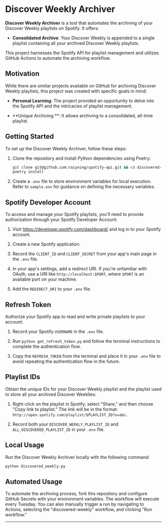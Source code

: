 # Discover Weekly Archiver

**Discover Weekly Archiver** is a tool that automates the archiving of your Discover Weekly playlists on Spotify. It offers:

- **Consolidated Archive**: Your Discover Weekly is appended to a single playlist containing all your archived Discover Weekly playlists.

This project harnesses the Spotify API for playlist management and utilizes GitHub Actions to automate the archiving workflow.

## Motivation

While there are similar projects available on GitHub for archiving Discover Weekly playlists, this project was created with specific goals in mind:

- **Personal Learning**: The project provided an opportunity to delve into the Spotify API and the intricacies of playlist management.

- **Unique Archiving **: It allows archiving to a consolidated, all-time playlist.


## Getting Started

To set up the Discover Weekly Archiver, follow these steps:

1. Clone the repository and install Python dependencies using Poetry:

   ```bash
   git clone git@github.com:raiyning/spotify-api.git && cd discovered-weekly
   poetry install
   ```

2. Create a `.env` file to store environment variables for local execution. Refer to `sample.env` for guidance on defining the necessary variables.

## Spotify Developer Account

To access and manage your Spotify playlists, you'll need to provide authorization through your Spotify Developer Account:

1. Visit https://developer.spotify.com/dashboard/ and log in to your Spotify account.

2. Create a new Spotify application.

3. Record the `CLIENT_ID` and `CLIENT_SECRET` from your app's main page in the `.env` file.

4. In your app's settings, add a redirect URI. If you're unfamiliar with OAuth, use a URI like `http://localhost:$PORT`, where `$PORT` is an available port on your machine.

5. Add the `REDIRECT_URI` to your `.env` file.

## Refresh Token

Authorize your Spotify app to read and write private playlists to your account:

1. Record your Spotify `USERNAME` in the `.env` file.

2. Run `python get_refresh_token.py` and follow the terminal instructions to complete the authentication flow.

3. Copy the `REFRESH_TOKEN` from the terminal and place it in your `.env` file to avoid repeating the authentication flow in the future.

## Playlist IDs

Obtain the unique IDs for your Discover Weekly playlist and the playlist used to store all your archived Discover Weeklies:

1. Right-click on the playlist in Spotify, select "Share," and then choose "Copy link to playlist." The link will be in the format: `http://open.spotify.com/playlist/$PLAYLIST_ID?x=abc`.

2. Record both your `DISCOVER_WEEKLY_PLAYLIST_ID` and `ALL_DISCOVERED_PLAYLIST_ID` in your `.env` file.

## Local Usage

Run the Discover Weekly Archiver locally with the following command:

```bash
python discovered_weekly.py
```

## Automated Usage

To automate the archiving process, fork this repository and configure GitHub Secrets with your environment variables. The workflow will execute every Tuesday. You can also manually trigger a run by navigating to Actions, selecting the "discovered-weekly" workflow, and clicking "Run workflow."

---
